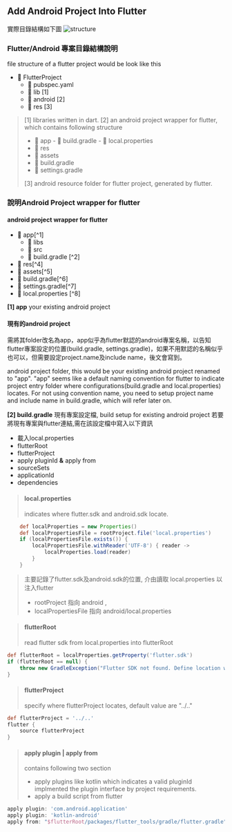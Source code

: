 
## Add Android Project Into Flutter
實際目錄結構如下圖
![structure](https://gordianknot1981.github.io/nxp_note/flutter/flutter_android_structure.png )

### Flutter/Android 專案目錄結構說明

file structure of a flutter project would be look like this
- 📁 FlutterProject
	- 📰 pubspec.yaml 
	- 📁 lib [1]
	- 📁 android [2]
	- 📁 res [3]
>[1]  libraries written in dart.
[2]  an android project wrapper for flutter, which contains following structure
> - 📁 app
	- 📰 build.gradle
	- 📰 local.properties 
>- 📁 res
>- 📁 assets
>- 📰 build.gradle
>- 📰 settings.gradle
>
>[3] android resource folder for flutter project,  generated by flutter.

### 說明Android Project wrapper for flutter
#### android project wrapper for flutter
- 📁 app[^1]
	- 📁 libs
	- 📁 src
	- 📰 build.gradle [^2]
- 📁 res[^4]
- 📁 assets[^5]
- 📰 build.gradle[^6]
- 📰 settings.gradle[^7]
- 📰 local.properties [^8]

**[1] app** your existing android project 
 #### 現有的android project
 需將其folder改名為app，app似乎為flutter默認的android專案名稱，以告知flutter專案設定的位置(build.gradle, settings.gradle)，如果不用默認的名稱似乎也可以，但需要設定project.name及include name，後文會寫到。

android project folder, this would be your existing android project renamed to "app".  "app" seems like a default naming convention for flutter to indicate project entry folder where configurations(build.gradle and local.properties) locates. For not using convention name, you need to setup project name and include name in build.gradle, which will refer later on.
 
 
**[2] build.gradle** 現有專案設定檔, build setup for existing android project
若要將現有專案與flutter連結,需在該設定檔中寫入以下資訊
- 載入local.properties
- flutterRoot 
- flutterProject
- apply pluginId **&** apply from
- sourceSets
- applicationId
- dependencies

> #### local.properties
> indicates where flutter.sdk and android.sdk locate.
```groovy
	def localProperties = new Properties()  
	def localPropertiesFile = rootProject.file('local.properties')  
	if (localPropertiesFile.exists()) {  
	    localPropertiesFile.withReader('UTF-8') { reader ->  
	        localProperties.load(reader)  
	    }  
	}
```
> 主要記錄了flutter.sdk及android.sdk的位置, 介由讀取 local.properties 以注入flutter
> - rootProject 指向 android , 
> - localPropertiesFile  指向 android/local.properties

> #### flutterRoot
> read flutter sdk from local.properties into flutterRoot
```groovy
def flutterRoot = localProperties.getProperty('flutter.sdk')  
if (flutterRoot == null) {  
    throw new GradleException("Flutter SDK not found. Define location with flutter.sdk in the local.properties file.")  
}
```

> #### flutterProject
> specify where flutterProject locates, default value are "../.."
```groovy
def flutterProject = '../..'
flutter {  
    source flutterProject  
}
```

> #### apply plugin | apply from
> contains following two section
>  - apply plugins like kotlin which indicates a valid pluginId implmented the plugin interface by project requirements.
>  - apply a build script from flutter
```groovy
apply plugin: 'com.android.application'  
apply plugin: 'kotlin-android'  
apply from: "$flutterRoot/packages/flutter_tools/gradle/flutter.gradle"
```
<!--stackedit_data:
eyJoaXN0b3J5IjpbLTE1NTAwNzM3NDUsMTQ2MDMwODA1NCwxNT
YxMDIyMzI5LDgwMTI0MzI0NiwtMzY0NjgwMzIxLC0xOTM2NDc5
MjU1LC0xNzc0Njk2ODgyXX0=
-->